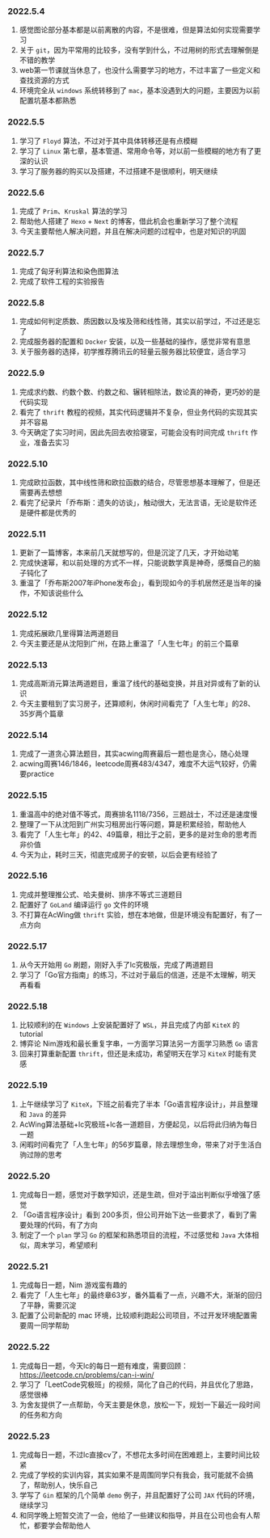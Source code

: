 ### 2022.5.4

1. 感觉图论部分基本都是以前离散的内容，不是很难，但是算法如何实现需要学习
2. 关于 `git`，因为平常用的比较多，没有学到什么，不过用树的形式去理解倒是不错的教学
3. web第一节课就当休息了，也没什么需要学习的地方，不过丰富了一些定义和查找资源的方式
4. 环境完全从 `windows` 系统转移到了 `mac`，基本没遇到大的问题，主要因为以前配置坑基本都熟悉

### 2022.5.5

1. 学习了 `Floyd` 算法，不过对于其中具体转移还是有点模糊
2. 学习了 `Linux` 第七章，基本管道、常用命令等，对以前一些模糊的地方有了更深的认识
3. 学习了服务器的购买以及搭建，不过搭建不是很顺利，明天继续

### 2022.5.6

1. 完成了 `Prim`、`Kruskal` 算法的学习
2. 帮助他人搭建了 `Hexo` + `Next` 的博客，借此机会也重新学习了整个流程
3. 今天主要帮他人解决问题，并且在解决问题的过程中，也是对知识的巩固

### 2022.5.7

1. 完成了匈牙利算法和染色图算法
2. 完成了软件工程的实验报告

### 2022.5.8

1. 完成如何判定质数、质因数以及埃及筛和线性筛，其实以前学过，不过还是忘了
2. 完成服务器的配置和 `Docker` 安装，以及一些基础的操作，感觉非常有意思
3. 关于服务器的选择，初学推荐腾讯云的轻量云服务器比较便宜，适合学习

### 2022.5.9

1. 完成求约数、约数个数、约数之和、辗转相除法，数论真的神奇，更巧妙的是代码实现
2. 看完了 `thrift` 教程的视频，其实代码逻辑并不复杂，但业务代码的实现其实并不容易
3. 今天确定了实习时间，因此先回去收拾寝室，可能会没有时间完成 `thrift` 作业，准备去实习

### 2022.5.10

1. 完成欧拉函数，其中线性筛和欧拉函数的结合，尽管思想基本理解了，但是还需要再去想想
2. 看完了纪录片「乔布斯：遗失的访谈」，触动很大，无法言语，无论是软件还是硬件都是优秀的

### 2022.5.11

1. 更新了一篇博客，本来前几天就想写的，但是沉淀了几天，才开始动笔
2. 完成快速幂，和以前处理的方式不一样，只能说数学真是神奇，感慨自己的脑子钝化了
3. 重温了「乔布斯2007年iPhone发布会」，看到现如今的手机居然还是当年的操作，不知该说些什么

### 2022.5.12

1. 完成拓展欧几里得算法两道题目
2. 今天主要还是从沈阳到广州，在路上重温了「人生七年」的前三个篇章

### 2022.5.13

1. 完成高斯消元算法两道题目，重温了线代的基础变换，并且对异或有了新的认识
2. 今天主要租到了实习房子，还算顺利，休闲时间看完了「人生七年」的28、35岁两个篇章

### 2022.5.14

1. 完成了一道贪心算法题目，其实acwing周赛最后一题也是贪心，随心处理
2. acwing周赛146/1846，leetcode周赛483/4347，难度不大运气较好，仍需要practice

### 2022.5.15

1. 重温高中的绝对值不等式，周赛排名1118/7356，三题战士，不过还是速度慢
2. 整理了一下从沈阳到广州实习租房出行等问题，算是积累经验，帮助他人
3. 看完了「人生七年」的42、49篇章，相比于之前，更多的是对生命的思考而非价值
4. 今天为止，耗时三天，彻底完成房子的安顿，以后会更有经验了

### 2022.5.16

1. 完成并整理推公式、哈夫曼树、排序不等式三道题目
2. 配置好了 `GoLand` 编译运行 `go` 文件的环境
3. 不打算在AcWing做 `thrift` 实验，想在本地做，但是环境没有配置好，有了一点方向

### 2022.5.17

1. 从今天开始用 `Go` 刷题，刚好入手了lc究极版，完成了两道题目
2. 学习了「Go官方指南」的练习，不过对于最后的信道，还是不太理解，明天再看看

### 2022.5.18

1. 比较顺利的在 `Windows` 上安装配置好了 `WSL`，并且完成了内部 `KiteX` 的 tutorial
2. 博弈论 Nim游戏和最长重复字串，一方面学习算法另一方面学习熟悉 `Go` 语言
3. 回来打算重新配置 `thrift`，但还是未成功，希望明天在学习 `KiteX` 时能有灵感

### 2022.5.19

1. 上午继续学习了 `KiteX`，下班之前看完了半本「Go语言程序设计」，并且整理和 `Java` 的差异
2. AcWing算法基础+lc究极班+lc各一道题目，方便起见，以后将此归纳为每日一题
3. 闲暇时间看完了「人生七年」的56岁篇章，除去理想生命，带来了对于生活白驹过隙的思考

### 2022.5.20

1. 完成每日一题，感觉对于数学知识，还是生疏，但对于溢出判断似乎增强了感觉
2. 「Go语言程序设计」看到 200多页，但公司开始下达一些要求了，看到了需要处理的代码，有了方向
3. 制定了一个 `plan` 学习 `Go` 的框架和熟悉项目的流程，不过感觉和 `Java` 大体相似，周末学习，希望顺利

### 2022.5.21

1. 完成每日一题，Nim 游戏蛮有趣的
2. 看完了「人生七年」的最终章63岁，番外篇看了一点，兴趣不大，渐渐的回归了平静，需要沉淀
3. 配置了公司新配的 mac 环境，比较顺利跑起公司项目，不过开发环境配置需要周一同学帮助

### 2022.5.22

1. 完成每日一题，今天lc的每日一题有难度，需要回顾：https://leetcode.cn/problems/can-i-win/
2. 学习了「LeetCode究极班」的视频，简化了自己的代码，并且优化了思路，感觉很棒
3. 为舍友提供了一点帮助，今天主要是休息，放松一下，规划一下最近一段时间的任务和方向

### 2022.5.23

1. 完成每日一题，不过lc直接cv了，不想花太多时间在困难题上，主要时间比较紧
2. 完成了学校的实训内容，其实如果不是周围同学只有我会，我可能就不会搞了，帮助别人，快乐自己
3. 学写了 `Gin` 框架的几个简单 `demo` 例子，并且配置好了公司 `JAX` 代码的环境，继续学习
4. 和同学晚上短暂交流了一会，他给了一些建议和指导，并且在公司也会有人帮忙，都要学会帮助他人